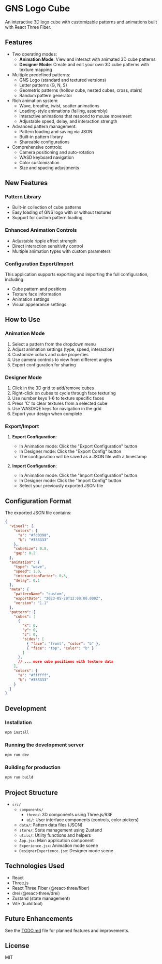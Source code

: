 # GNS Logo Cube

An interactive 3D logo cube with customizable patterns and animations built with React Three Fiber.

## Features

- Two operating modes:
  - **Animation Mode**: View and interact with animated 3D cube patterns
  - **Designer Mode**: Create and edit your own 3D cube patterns with texture mapping
- Multiple predefined patterns:
  - GNS Logo (standard and textured versions)
  - Letter patterns (G, N, S)
  - Geometric patterns (hollow cube, nested cubes, cross, stairs)
  - Random pattern generator
- Rich animation system:
  - Wave, breathe, twist, scatter animations
  - Loading-style animations (falling, assembly)
  - Interactive animations that respond to mouse movement
  - Adjustable speed, delay, and interaction strength
- Advanced pattern management:
  - Pattern loading and saving via JSON
  - Built-in pattern library
  - Shareable configurations
- Comprehensive controls:
  - Camera positioning and auto-rotation
  - WASD keyboard navigation
  - Color customization
  - Size and spacing adjustments

## New Features

### Pattern Library
- Built-in collection of cube patterns
- Easy loading of GNS logo with or without textures
- Support for custom pattern loading

### Enhanced Animation Controls
- Adjustable ripple effect strength
- Direct interaction sensitivity control
- Multiple animation types with custom parameters

### Configuration Export/Import
This application supports exporting and importing the full configuration, including:
- Cube pattern and positions
- Texture face information
- Animation settings
- Visual appearance settings

## How to Use

### Animation Mode
1. Select a pattern from the dropdown menu
2. Adjust animation settings (type, speed, interaction)
3. Customize colors and cube properties
4. Use camera controls to view from different angles
5. Export configuration for sharing

### Designer Mode
1. Click in the 3D grid to add/remove cubes
2. Right-click on cubes to cycle through face texturing
3. Use number keys 1-6 to texture specific faces
4. Press 'C' to clear textures from a selected cube
5. Use WASD/QE keys for navigation in the grid
6. Export your design when complete

### Export/Import

1. **Export Configuration**:
   - In Animation mode: Click the "Export Configuration" button
   - In Designer mode: Click the "Export Config" button
   - The configuration will be saved as a JSON file with a timestamp

2. **Import Configuration**:
   - In Animation mode: Click the "Import Configuration" button
   - In Designer mode: Click the "Import Config" button
   - Select your previously exported JSON file

## Configuration Format

The exported JSON file contains:

```json
{
  "visual": {
    "colors": {
      "a": "#fc0398",
      "b": "#333333"
    },
    "cubeSize": 0.8,
    "gap": 0.2
  },
  "animation": {
    "type": "wave",
    "speed": 1.0,
    "interactionFactor": 0.3,
    "delay": 0.1
  },
  "meta": {
    "patternName": "custom",
    "exportDate": "2023-05-20T12:00:00.000Z",
    "version": "1.1"
  },
  "pattern": {
    "cubes": [
      { 
        "x": 0, 
        "y": 0, 
        "z": 0,
        "sides": [
          { "face": "front", "color": "b" },
          { "face": "top", "color": "b" }
        ]
      },
      // ... more cube positions with texture data
    ],
    "colors": {
      "a": "#ffffff",
      "b": "#333333"
    }
  }
}
```

## Development

### Installation

```bash
npm install
```

### Running the development server

```bash
npm run dev
```

### Building for production

```bash
npm run build
```

## Project Structure

- `src/`
  - `components/`
    - `three/`: 3D components using Three.js/R3F
    - `ui/`: User interface components (controls, color pickers)
  - `data/`: Pattern data files (JSON)
  - `store/`: State management using Zustand
  - `utils/`: Utility functions and helpers
  - `App.jsx`: Main application component
  - `Experience.jsx`: Animation mode scene
  - `DesignerExperience.jsx`: Designer mode scene

## Technologies Used

- React
- Three.js
- React Three Fiber (@react-three/fiber)
- drei (@react-three/drei)
- Zustand (state management)
- Vite (build tool)

## Future Enhancements

See the [TODO.md](./TODO.md) file for planned features and improvements.

## License

MIT
